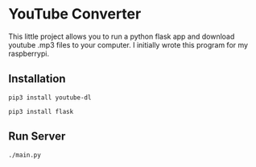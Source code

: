 # YouTube Converter
This little project allows you to run a python flask app and download youtube .mp3 files
to your computer. I initially wrote this program for my raspberrypi.

## Installation
`pip3 install youtube-dl`

`pip3 install flask`

## Run Server
`./main.py`
